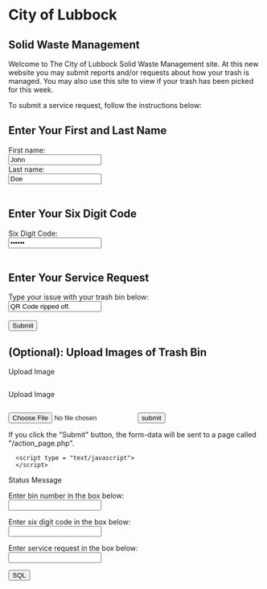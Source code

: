 # City of Lubbock

## Solid Waste Management

Welcome to The City of Lubbock Solid Waste Management site. At this new website you may submit reports and/or requests about how your trash is managed. You may also use this site to view if your trash has been picked for this week.

To submit a service request, follow the instructions below:

<html>
<body>

<h2>Enter Your First and Last Name</h2>

<form>
  <label for="fname">First name:</label><br>
  <input type="text" id="fname" name="fname" value="John"><br>
  <label for="lname">Last name:</label><br>
  <input type="text" id="lname" name="lname" value="Doe"><br><br>
</form>

<h2>Enter Your Six Digit Code</h2>
<form>
  <label for="six digit code">Six Digit Code:</label><br>
  <input type="password" id="six digit code" name="six digit code" value="123456"><br><br>
</form>

<h2>Enter Your Service Request</h2>
<form>
  <label for="lname">Type your issue with your trash bin below:</label><br>
  <input type="text" id="lname" name="lname" value="QR Code ripped off."><br><br>
  <input type="submit" value="Submit">
</form> 

<h2>(Optional): Upload Images of Trash Bin</h2>
<form>
<p><input type="file"  accept="image/*" name="image" id="file1"  onchange="loadFile1(event)" style="display: none;"></p>
<p><label for="file1" style="cursor: pointer;">Upload Image</label></p>
<p><img id="output1" width="200" /></p>
</form>

<form>
<p><input type="file"  accept="image/*" name="image" id="file2"  onchange="loadFile2(event)" style="display: none;"></p>
<p><label for="file2" style="cursor: pointer;">Upload Image</label></p>
<p><img id="output2" width="200" /></p>
</form>

<form action="upload.php" id="uploadbanner" enctype="multipart/form-data" method="post" action="#">
   <input id="fileupload" name="myfile" type="file" />
   <input type="submit" value="submit" id="submit" />
</form>

<script>
var loadFile1 = function(event) {
	var image = document.getElementById('output1');
	image.src = URL.createObjectURL(event.target.files[0]);
};

var loadFile2 = function(event) {
	var image = document.getElementById('output2');
	image.src = URL.createObjectURL(event.target.files[0]);
};
</script>
</form> 


<p>If you click the "Submit" button, the form-data will be sent to a page called "/action_page.php".</p>

</body>
</html>

<html>
<body>
<script src="best.js">
</script>
</body>
</html>

<html>
   <head>

      <script type = "text/javascript">
      </script>
   </head>

   <body>
      <div id = "status" name = "status">Status Message</div>
   </body>
</html>

<html>
<head>
<title>Test Input </title>
<script LANGUAGE="JavaScript">
function readText (form) {
    TestVar =form.inputbox.value;
    alert ("You typed: " + TestVar);
}
function writeText (form) {
    form.inputbox.value = "Have a nice day!"
}

function test(form)								{
 var db = openDatabase('mydb', '1.0', 'Test DB', 2 * 1024 * 1024);
 var msg;

 var bins = document.testform.bin_number.value;

 var code =document.testform.six_digit_code.value;

 var service = document.testform.service_request.value;

 db.transaction(function (tx) {
    tx.executeSql('CREATE TABLE IF NOT EXISTS LOGS (id unique,code,request TEXT)');
    tx.executeSql('INSERT INTO LOGS (id,code,request) VALUES (?,?,?)',[bins,code,service]);
    msg = '<p>Log message created and row inserted.</p>';
    document.querySelector('#status').innerHTML =  msg;
 })

 db.transaction(function (tx) {
    tx.executeSql('SELECT * FROM LOGS', [], function (tx, results) {
       var len = results.rows.length, i;
       msg = "<p>Found rows: " + len + "</p>";
       document.querySelector('#status').innerHTML +=  msg;

       for (i = 0; i < len; i++) {
	  msg = "<p><b>" + results.rows.item(i).id + "</b></p>";
	  document.querySelector('#status').innerHTML +=  msg;
	  
	  msg = "<p><b>" + results.rows.item(i).code + "</b></p>";
	  document.querySelector('#status').innerHTML +=  msg;
	  
	  msg = "<p><b>" + results.rows.item(i).request + "</b></p>";
	  document.querySelector('#status').innerHTML +=  msg;
       }
    }, null);
 });

}
</script>
</head>
<body>
<form NAME="testform" ACTION="" METHOD="GET">
Enter bin number in the box below: <br>
<input TYPE="number" NAME="bin_number" VALUE=""><p>
Enter six digit code in the box below: <br>
<input TYPE="number" NAME="six_digit_code" VALUE=""><p>
Enter service request in the box below: <br>
<input TYPE="text" NAME="service_request" VALUE=""><p>
<input TYPE="button" NAME="button1" Value="SQL" onClick="test()">
</form>
</body>
</html>

<!--
#URL:https://www.javaworld.com/article/2077176/using-javascript-and-forms.html
#URL:https://www.geeksforgeeks.org/form-validation-using-html-javascript/
#URL:https://stackoverflow.com/questions/5628011/how-to-upload-a-file-to-my-server-using-html
-->

